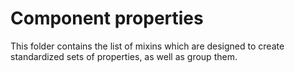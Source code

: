 # Component properties

This folder contains the list of mixins which are designed to create standardized sets 
of properties, as well as group them.